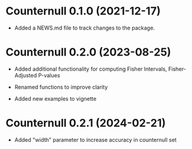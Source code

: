 # Counternull 0.1.0 (2021-12-17)

* Added a NEWS.md file to track changes to the package.

# Counternull 0.2.0 (2023-08-25)

* Added additional functionality for computing Fisher Intervals,
  Fisher-Adjusted P-values

* Renamed functions to improve clarity

* Added new examples to vignette
  
# Counternull 0.2.1 (2024-02-21)

* Added "width" parameter to increase accuracy in counternull set
